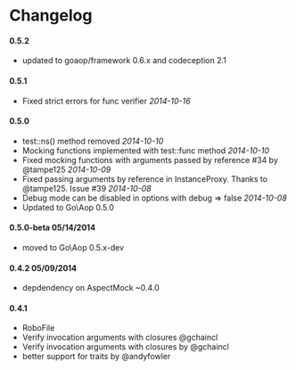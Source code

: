 # Changelog

#### 0.5.2

* updated to goaop/framework 0.6.x and codeception 2.1

#### 0.5.1

* Fixed strict errors for func verifier *2014-10-16*


#### 0.5.0

* test::ns() method removed *2014-10-10*
* Mocking functions implemented with test::func method *2014-10-10*
* Fixed mocking functions with arguments passed by reference #34 by @tampe125 *2014-10-09*
* Fixed passing arguments by reference in InstanceProxy. Thanks to @tampe125. Issue #39 *2014-10-08*
* Debug mode can be disabled in options with debug => false *2014-10-08*
* Updated to Go\Aop 0.5.0

#### 0.5.0-beta 05/14/2014

* moved to Go\Aop 0.5.x-dev


#### 0.4.2 05/09/2014

* depdendency on AspectMock ~0.4.0

#### 0.4.1

* RoboFile
* Verify invocation arguments with closures @gchaincl
* Verify invocation arguments with closures by @gchaincl
* better support for traits by @andyfowler

